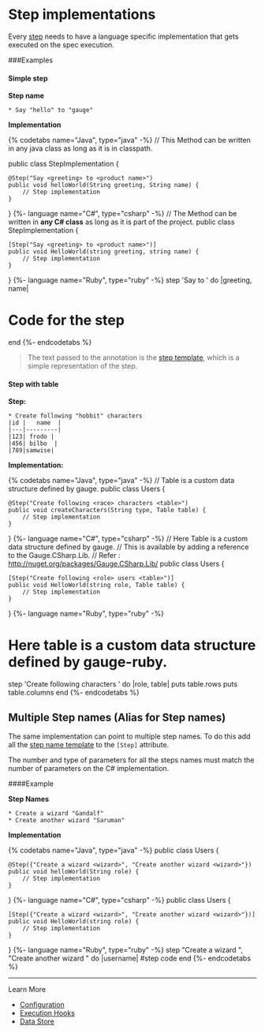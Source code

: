 # Step implementations

Every [step](../gauge_terminologies/steps.md) needs to have a language specific implementation that gets executed on the spec execution.

###Examples

#### Simple step

**Step name**
```
* Say "hello" to "gauge"
```

**Implementation**

{% codetabs name="Java", type="java" -%}
// This Method can be written in any java class as long as it is in classpath.

public class StepImplementation {

    @Step("Say <greeting> to <product name>")
    public void helloWorld(String greeting, String name) {
        // Step implementation
    }
}
{%- language name="C#", type="csharp" -%}
// The Method can be written in **any C# class** as long as it is part of the project.
public class StepImplementation {

    [Step("Say <greeting> to <product name>")]
    public void HelloWorld(string greeting, string name) {
        // Step implementation
    }
}
{%- language name="Ruby", type="ruby" -%}
step 'Say <greeting> to <product name>' do |greeting, name|
 # Code for the step
end
{%- endcodetabs %}

> The text passed to the annotation is the [step template](step_name_template.md), which is a simple representation of the step.

#### Step with table
**Step:**

````
* Create following "hobbit" characters
|id |   name  |
|---|---------|
|123| frodo |
|456| bilbo  |
|789|samwise|
````

**Implementation:**

{% codetabs name="Java", type="java" -%}
// Table is a custom data structure defined by gauge.
public class Users {

    @Step("Create following <race> characters <table>")
    public void createCharacters(String type, Table table) {
        // Step implementation
    }
}
{%- language name="C#", type="csharp" -%}
// Here Table is a custom data structure defined by gauge.
// This is available by adding a reference to the Gauge.CSharp.Lib.
// Refer : http://nuget.org/packages/Gauge.CSharp.Lib/
public class Users {

    [Step("Create following <role> users <table>")]
    public void HelloWorld(string role, Table table) {
        // Step implementation
    }
}
{%- language name="Ruby", type="ruby" -%}
# Here table is a custom data structure defined by gauge-ruby.
step 'Create following <race> characters <table>' do |role, table|
  puts table.rows
  puts table.columns
end
{%- endcodetabs %}

## Multiple Step names (Alias for Step names)
The same implementation can point to multiple step names. To do this add all the [step name template](step_name_template.md) to the `[Step]` attribute.

The number and type of parameters for all the steps names must match the number of parameters on the C# implementation.

####Example

**Step Names**
````
* Create a wizard "Gandalf"
* Create another wizard "Saruman"
````
**Implementation**


{% codetabs name="Java", type="java" -%}
public class Users {

    @Step({"Create a wizard <wizard>", "Create another wizard <wizard>"})
    public void helloWorld(String role) {
        // Step implementation
    }
}
{%- language name="C#", type="csharp" -%}
public class Users {

    [Step({"Create a wizard <wizard>", "Create another wizard <wizard>"})]
    public void HelloWorld(string role) {
        // Step implementation
    }
}
{%- language name="Ruby", type="ruby" -%}
step "Create a wizard <wizard>", "Create another wizard <wizard>" do |username|
 #step code
end
{%- endcodetabs %}

---

Learn More
* [Configuration](configuration.md)
* [Execution Hooks](execution_hooks.md)
* [Data Store](data_store_to_share_data.md)
